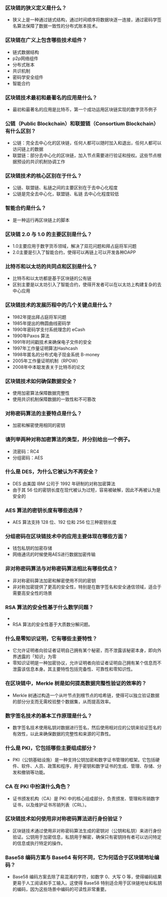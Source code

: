 ### 区块链的狭义定义是什么？

- 狭义上是一种通过链式结构，通过时间顺序将数据块逐一连接，通过密码学签名算法保障了数据一致性的分布式账本技术。

### 区块链在广义上包含哪些技术组件？

- 链式数据结构
- p2p网络组件
- 分布式账本
- 共识机制
- 密码学安全组件
- 智能合约


### 区块链技术最初和最著名的应用是什么？

- 最初和最著名的应用是比特币，第一个成功运用区块链实现的数字货币例子

### 公链（Public Blockchain）和联盟链（Consortium Blockchain）有什么区别？

- 公链：完全去中心化的区块链，任何人都可以随时加入和退出，任何人都可以访问链上的数据
- 联盟链：部分去中心化的区块链，加入节点需要进行验证和授权。这些节点根据预设的共识机制协调工作


### 区块链技术的核心区别在于什么？

- 公链、联盟链、私链之间的主要区别在于去中心化程度
- 公链是完全去中心化，联盟链、私链 去中心化程度较低


### 智能合约是什么？

- 是一种运行再区块链上的脚本


### 区块链 2.0 与 1.0 的主要区别是什么？

- 1.0主要应用于数字货币领域，解决了双花问题和拜占庭将军问题
- 2.0主要是引入了智能合约，使得可以再链上可以开发各种DAPP

### 比特币和以太坊的共同点和区别是什么？

- 比特币和以太坊都是基于区块链的公有链
- 区别主要是以太坊引入了智能合约，使得开发者可以在以太坊上构建复杂的去中心应用


### 区块链技术的发展历程中的几个关键点是什么？

- 1982年提出拜占庭将军问题
- 1985年提出的椭圆曲线密码学
- 1990年密码学支付系统理念的 eCash
- 1990年Paxos 算法
- 1991年时间戳技术来确保电子文件的安全
- 1997年工作量证明算法Hashcash
- 1998年匿名的分布式电子现金系统 B-money
- 2005年工作量证明机制（RPOW）
- 2008年中本聪发表关于比特币的论文

### 区块链技术如何确保数据安全？

- 使用加密算法保障数据完整性
- 使用共识机制保障数据的一致性和不可篡改


### **对称密码算法的主要特点是什么？**

- 加密和解密使用相同的密钥


### **请列举两种对称加密算法的类型，并分别给出一个例子。**

- 流密码：RC4
- 分组密码：AES


### **什么是 DES，为什么它被认为不再安全？**

- DES 由美国 IBM 公司于 1992 年研制的对称加密算法
- 由于其 56 位的密钥长度在现代被认为过短，容易被破解，因此不再被认为是安全的


### **AES 算法的密钥长度有哪些选择？**

- AES 算法支持 128 位、192 位和 256 位三种密钥长度

### **分组密码在区块链技术中的应用主要体现在哪些方面？**

- 钱包私钥的加密存储
- 网络通讯的时候使用AES进行数据加密传输


### **非对称密码算法与对称密码算法相比有哪些优点？**

- 非对称密码算法加密和解密使用不同的密钥
- 非对称加密提供了更高的安全性，特别是在数字签名和安全通信领域，适合于需要高安全性的场景


### **RSA 算法的安全性基于什么数学问题？**
- 
- RSA 算法的安全性基于大质数分解问题。



### **什么是零知识证明，它有哪些主要特性？**

- 它允许证明者向验证者证明自己拥有某个秘密，而不泄露该秘密本身，即向外界透露的「知识」为零
- 零知识证明是一种加密协议，允许证明者向验证者证明自己拥有某个信息而不泄露该信息本身。其主要特性包括完备性、可靠性和零知识性。

### **在区块链中，Merkle 树是如何提高数据完整性验证的效率的？**

- Merkle 树通过构造一个从叶节点到根节点的哈希链，使得可以独立验证数据的部分分支而无需校验整个数据集，从而提高效率。


### **数字签名技术的基本工作原理是什么？**

- 数字签名技术使用私钥对数据进行签名，然后使用相对应的公钥来验证签名的有效性，以此来确保数据的完整性和来源的可靠性。



### **什么是 PKI，它包括哪些主要组成部分？**
- PKI（公钥基础设施）是一种支持公钥加密和数字证书管理的框架。它包括硬件、软件、人员、政策和程序，用于密钥和数字证书的生成、管理、存储、分发和撤销等功能。

### **CA 在 PKI 中扮演什么角色？**


- 证书颁发机构（CA）是 PKI 中的核心组成部分，负责颁发、管理和吊销数字证书，以及维护证书吊销列表（CRL）。

### **区块链技术如何使用非对称密码算法进行身份验证？**


- 区块链技术通过使用非对称密码算法生成的密钥对（公钥和私钥）来进行身份验证。公钥用于加密信息，私钥用于解密，确保只有密钥持有者可以访问特定的信息或执行特定的操作。

### **Base58 编码方案与 Base64 有何不同，它为何适合于区块链地址编码？**

- Base58 编码方案去除了易混淆的字符，如数字 0、大写 O 等，使得编码结果更易于人工阅读和手工输入。这使得 Base58 特别适合用于区块链地址和私钥的编码，因为这些场景中编码的可读性非常重要。